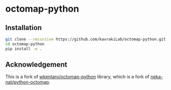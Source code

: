 # octomap-python

## Installation

```bash
git clone --recursive https://github.com/kavrakiLab/octomap-python.git
cd octomap-python
pip install -e .
```

## Acknowledgement

This is a fork of [wkentaro/octomap-python](https://github.com/wkentaro/octomap-python) library, which is a fork of [neka-nat/python-octomap](https://github.com/neka-nat/python-octomap).
